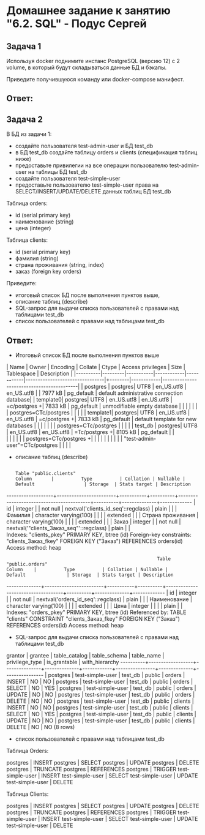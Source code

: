 # Домашнее задание к занятию "6.2. SQL" - Подус Сергей

## Задача 1

Используя docker поднимите инстанс PostgreSQL (версию 12) c 2 volume, 
в который будут складываться данные БД и бэкапы.

Приведите получившуюся команду или docker-compose манифест.

## Ответ: 

## Задача 2

В БД из задачи 1: 
- создайте пользователя test-admin-user и БД test_db
- в БД test_db создайте таблицу orders и clients (спeцификация таблиц ниже)
- предоставьте привилегии на все операции пользователю test-admin-user на таблицы БД test_db
- создайте пользователя test-simple-user  
- предоставьте пользователю test-simple-user права на SELECT/INSERT/UPDATE/DELETE данных таблиц БД test_db

Таблица orders:
- id (serial primary key)
- наименование (string)
- цена (integer)

Таблица clients:
- id (serial primary key)
- фамилия (string)
- страна проживания (string, index)
- заказ (foreign key orders)

Приведите:
- итоговый список БД после выполнения пунктов выше,
- описание таблиц (describe)
- SQL-запрос для выдачи списка пользователей с правами над таблицами test_db
- список пользователей с правами над таблицами test_db

## Ответ:
- Итоговый список БД после выполнения пунктов выше

                                                                     
|   Name   |  Owner  | Encoding  | Collate    |  Ctype     |       Access privileges        |  Size   | Tablespace |                Description                |
|----------|---------|-----------|------------|------------|--------------------------------|+--------|------------|-------------------------------------------|
| postgres | postgres| UTF8      | en_US.utf8 | en_US.utf8 |                                | 7977 kB | pg_default | default administrative connection database|
| template0| postgres| UTF8      | en_US.utf8 | en_US.utf8 | =c/postgres                   +| 7833 kB | pg_default | unmodifiable empty database               |
|          |         |           |            |            | postgres=CTc/postgres          |         |            |                                           |
| template1| postgres| UTF8      | en_US.utf8 | en_US.utf8 | =c/postgres                   +| 7833 kB | pg_default | default template for new databases        |
|          |         |           |            |            | postgres=CTc/postgres          |         |            |                                           |
| test_db  | postgres| UTF8      | en_US.utf8 | en_US.utf8 | =Tc/postgres                  +| 8105 kB | pg_default |                                           |    
|          |         |           |            |            | postgres=CTc/postgres         +|         |            |                                           |
|          |         |           |            |            | "test-admin-user"=CTc/postgres |         |            |                                           | 


- описание таблиц (describe)
   
                                                                         Table "public.clients"
      Column       |          Type          | Collation | Nullable |                 Default                  | Storage  | Stats target | Description
-------------------+------------------------+-----------+----------+------------------------------------------+----------+--------------+-------------
| id                | integer                |           | not null | nextval('clients_id_seq'::regclass)      | plain    |              |
| Фамилия           | character varying(100) |           |          |                                          | extended |              |
| Страна проживания | character varying(100) |           |          |                                          | extended |              |
| Заказ             | integer                |           | not null | nextval('"clients_Заказ_seq"'::regclass) | plain    |              |             
Indexes:
    "clients_pkey" PRIMARY KEY, btree (id)
Foreign-key constraints:
    "clients_Заказ_fkey" FOREIGN KEY ("Заказ") REFERENCES orders(id)
Access method: heap

                                                           Table "public.orders"
    Column    |          Type          | Collation | Nullable |              Default               | Storage  | Stats target | Description
--------------+------------------------+-----------+----------+------------------------------------+----------+--------------+-------------
| id           | integer                |           | not null | nextval('orders_id_seq'::regclass) | plain    |              |
| Наименование | character varying(100) |           |          |                                    | extended |              |
| Цена         | integer                |           |          |                                    | plain    |              |
Indexes:
    "orders_pkey" PRIMARY KEY, btree (id)
Referenced by:
    TABLE "clients" CONSTRAINT "clients_Заказ_fkey" FOREIGN KEY ("Заказ") REFERENCES orders(id)
Access method: heap

- SQL-запрос для выдачи списка пользователей с правами над таблицами test_db

grantor  |     grantee      | table_catalog | table_schema | table_name | privilege_type | is_grantable | with_hierarchy
----------+------------------+---------------+--------------+------------+----------------+--------------+----------------
| postgres | test-simple-user | test_db       | public       | orders     | INSERT         | NO           | NO
| postgres | test-simple-user | test_db       | public       | orders     | SELECT         | NO           | YES
| postgres | test-simple-user | test_db       | public       | orders     | UPDATE         | NO           | NO
| postgres | test-simple-user | test_db       | public       | orders     | DELETE         | NO           | NO
| postgres | test-simple-user | test_db       | public       | clients    | INSERT         | NO           | NO
| postgres | test-simple-user | test_db       | public       | clients    | SELECT         | NO           | YES
| postgres | test-simple-user | test_db       | public       | clients    | UPDATE         | NO           | NO
| postgres | test-simple-user | test_db       | public       | clients    | DELETE         | NO           | NO
(8 rows)

- список пользователей с правами над таблицами test_db

Таблица Orders:

 postgres         | INSERT
 postgres         | SELECT
 postgres         | UPDATE
 postgres         | DELETE
 postgres         | TRUNCATE
 postgres         | REFERENCES
 postgres         | TRIGGER
 test-simple-user | INSERT
 test-simple-user | SELECT
 test-simple-user | UPDATE
 test-simple-user | DELETE

Таблица Clients:

 postgres         | INSERT
 postgres         | SELECT
 postgres         | UPDATE
 postgres         | DELETE
 postgres         | TRUNCATE
 postgres         | REFERENCES
 postgres         | TRIGGER
 test-simple-user | INSERT
 test-simple-user | SELECT
 test-simple-user | UPDATE
 test-simple-user | DELETE

